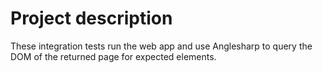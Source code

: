 ﻿# Project description 

These integration tests run the web app and use Anglesharp to query the DOM of the returned page for expected elements.

